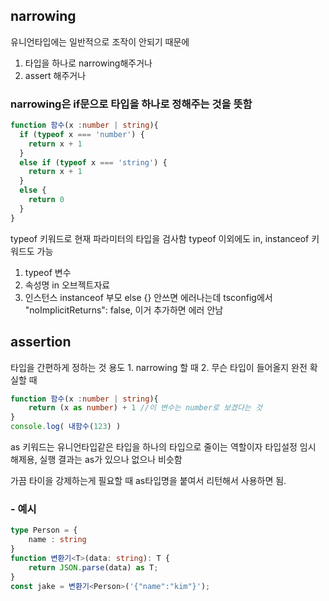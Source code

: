## narrowing
유니언타입에는 일반적으로 조작이 안되기 때문에
1. 타입을 하나로 narrowing해주거나
2. assert 해주거나

### narrowing은 if문으로 타입을 하나로 정해주는 것을 뜻함
```typescript
function 함수(x :number | string){
  if (typeof x === 'number') {
    return x + 1
  } 
  else if (typeof x === 'string') {
    return x + 1
  }
  else {
    return 0
  }
}
```
typeof 키워드로 현재 파라미터의 타입을 검사함
typeof 이외에도 in, instanceof 키워드도 가능
1) typeof 변수
2) 속성명 in 오브젝트자료
3) 인스턴스 instanceof 부모
else {} 안쓰면 에러나는데 tsconfig에서 "noImplicitReturns": false, 이거 추가하면 에러 안남

## assertion
타입을 간편하게 정하는 것
용도 1. narrowing 할 때 2. 무슨 타입이 들어올지 완전 확실할 때
```typescript
function 함수(x :number | string){ 
    return (x as number) + 1 //이 변수는 number로 보겠다는 것
}
console.log( 내함수(123) )
```
as 키워드는 유니언타입같은 타입을 하나의 타입으로 줄이는 역할이자 타입설정 임시 해제용, 실행 결과는 as가 있으나 없으나 비슷함

가끔 타이을 강제하는게 필요할 때 as타입명을 붙여서 리턴해서 사용하면 됨.

### - 예시
```typescript
type Person = {
    name : string
}
function 변환기<T>(data: string): T {
    return JSON.parse(data) as T;
}
const jake = 변환기<Person>('{"name":"kim"}');
```